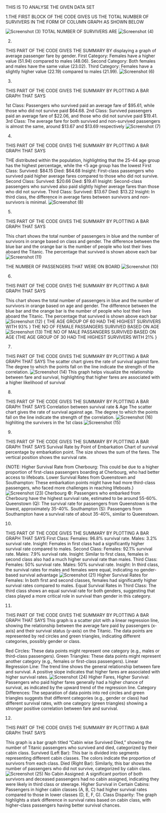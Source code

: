 
THIS IS TO ANALYSE THE GIVEN DATA SET 

1.THE FIRST BLOCK OF THE CODE GIVES US THE TOTAL NUMBER OF SURVIVERS IN THE FORM OF COLUMN GRAPH AS SHOWN BELOW

![Screenshot (3)](https://github.com/user-attachments/assets/df685e32-1612-4f31-8231-513ac4b0806a)
TOTAL NUMBER OF SURVIVERS ARE
![Screenshot (4)](https://github.com/user-attachments/assets/ac3a71b7-0835-4555-ae68-7338d221da1d)

2.
THIS PART OF THE CODE GIVES THE SUMMARY BY displaying a graph of average passenger fare by gender.
First Category: Females have a higher value (51.94) compared to males (48.06).
Second Category: Both females and males have the same value (23.02).
Third Category: Females have a slightly higher value (22.19) compared to males (21.99).
![Screenshot (6)](https://github.com/user-attachments/assets/512bdd4a-00aa-4499-85d6-4c7daf443199)

3.
THIS PART OF THE CODE GIVES THE SUMMARY BY PLOTTING A BAR GRAPH THAT SAYS

1st Class: Passengers who survived paid an average fare of $95.61, while those who did not survive paid $64.68.
2nd Class: Survived passengers paid an average fare of $22.06, and those who did not survive paid $19.41.
3rd Class: The average fare for both survived and non-survived passengers is almost the same, around $13.67 and $13.69 respectively
![Screenshot (7)](https://github.com/user-attachments/assets/6d368cfb-9028-4d47-9dcc-77e30f8bf726)

4.
THIS PART OF THE CODE GIVES THE SUMMARY BY PLOTTING A BAR GRAPH THAT SAYS

THE distributed within the population, highlighting that the 25-44 age group has the highest percentage, while the <5 age group has the lowest
First Class:
Survived: $84.15
Died: $64.68
Insight: First-class passengers who survived paid higher average fares compared to those who did not survive.
Second Class:
Survived: $20.66
Died: $19.41
Insight: Second-class passengers who survived also paid slightly higher average fares than those who did not survive.
Third Class:
Survived: $13.67
Died: $13.22
Insight: In third class, the difference in average fares between survivors and non-survivors is minimal.
![Screenshot (8)](https://github.com/user-attachments/assets/879e3953-52d1-411e-ada2-6acdc972587f)

5.
THIS PART OF THE CODE GIVES THE SUMMARY BY PLOTTING A BAR GRAPH THAT SAYS

This chart shows the total number of passengers in blue and the number of survivors in orange based on class and gender. The difference between the blue bar and the orange bar is the number of people who lost their lives aboard the Titanic. The percentage that survived is shown above each bar
![Screenshot (11)](https://github.com/user-attachments/assets/12a8ea45-7226-4b77-b88b-fce560deacd0)

THE NUMBER OF PASSENGERS THAT WERE ON BOARD 
![Screenshot (10)](https://github.com/user-attachments/assets/22ee8058-cc6f-4bd4-a374-ceebd8b62fb3)

6.
THIS PART OF THE CODE GIVES THE SUMMARY BY PLOTTING A BAR GRAPH THAT SAYS

This chart shows the total number of passengers in blue and the number of survivors in orange based on age and gender. The difference between the blue bar and the orange bar is the number of people who lost their lives aboard the Titanic. The percentage that survived is shown above each bar
![Screenshot (12)](https://github.com/user-attachments/assets/d3d17947-0dee-45e7-a75f-f6cc655505d7)
{ THE AGE GROUP OF 60 HAD THE HIGHEST SURVIVERS WITH 93% }
THE NO OF FEMALE PASSANGERS SURVIVED BASED ON AGE 
![Screenshot (13)](https://github.com/user-attachments/assets/4e180082-b81e-4074-963d-eb7e9586505e)
THE NO OF MALE PASSANGERS SURVIVED BASED ON AGE
{THE AGE GROUP OF 30 HAD THE HIGHEST SURVIVERS WITH 21% }

7.
THIS PART OF THE CODE GIVES THE SUMMARY BY PLOTTING A BAR GRAPH THAT SAYS
The scatter chart gives the rate of survival against fare. The degree to which the points fall on the line indicate the strength of the correlation.
![Screenshot (14)](https://github.com/user-attachments/assets/582c2e51-e4a2-4db2-9473-93f9b678ced0)
This graph helps visualize the relationship between fare and survival, highlighting that higher fares are associated with a higher likelihood of survival

8.
THIS PART OF THE CODE GIVES THE SUMMARY BY PLOTTING A BAR GRAPH THAT SAYS
Correlation between survival rate & Age
The scatter chart gives the rate of survival against age. The degree to which the points fall on the line indicate the strength of the correlation.
![Screenshot (16)](https://github.com/user-attachments/assets/92639a0d-a65a-48b9-808d-5c2f68ebf7fd)
highliting the survivers in the 1st class
![Screenshot (15)](https://github.com/user-attachments/assets/fe4cd652-cca3-4ce4-9549-388f408d88fc)

9.
THIS PART OF THE CODE GIVES THE SUMMARY BY PLOTTING A BAR GRAPH THAT SAYS
Survival Rate by Point of Embarkation
Chart of survival percentage by embarkation point. The size shows the sum of the fares. The vertical position shows the survival rate.

{NOTE:
Higher Survival Rate from Cherbourg: This could be due to a higher proportion of first-class passengers boarding at Cherbourg, who had better access to lifeboats.
Lower Survival Rates from Queenstown and Southampton: These embarkation points might have had more third-class passengers, who faced more challenges in reaching lifeboats.}
![Screenshot (23)](https://github.com/user-attachments/assets/f997ee3d-1714-4754-8d42-b95b6ccdc6ac)
Cherbourg ©: Passengers who embarked from Cherbourg have the highest survival rate, estimated to be around 55-60%.
Queenstown (Q): The survival rate for passengers from Queenstown is the lowest, approximately 35-40%.
Southampton (S): Passengers from Southampton have a survival rate of about 35-40%, similar to Queenstown.

10.
THIS PART OF THE CODE GIVES THE SUMMARY BY PLOTTING A BAR GRAPH THAT SAYS
First Class:
Females: 96.8% survival rate.
Males: 3.2% survival rate.
Insight: Females in first class had a significantly higher survival rate compared to males.
Second Class:
Females: 92.1% survival rate.
Males: 7.9% survival rate.
Insight: Similar to first class, females in second class also had a much higher survival rate than males.
Third Class:
Females: 50% survival rate.
Males: 50% survival rate.
Insight: In third class, the survival rates for males and females were equal, indicating no gender-based survival advantage
![Screenshot (21)](https://github.com/user-attachments/assets/87a4211a-ebd6-4794-8d90-48bbb91810f7)
Higher Survival Rates for Females: In both first and second classes, females had significantly higher survival rates compared to males.
Equal Survival Rates in Third Class: The third class shows an equal survival rate for both genders, suggesting that class played a more critical role in survival than gender in this category.


11.
THIS PART OF THE CODE GIVES THE SUMMARY BY PLOTTING A BAR GRAPH THAT SAYS
This graph is a scatter plot with a linear regression line, showing the relationship between the average fare paid by passengers (x-axis) and their survival status (y-axis) on the Titanic. The data points are represented by red circles and green triangles, indicating different categories, possibly gender or class.


Red Circles: These data points might represent one category (e.g., males or third-class passengers).
Green Triangles: These data points might represent another category (e.g., females or first-class passengers).
Linear Regression Line: The trend line shows the general relationship between fare and survival. A positive slope indicates that higher fares are associated with higher survival rates.
![Screenshot (24)](https://github.com/user-attachments/assets/361d36c9-53fe-4359-8d3c-39aeb8078afd)
Higher Fares, Higher Survival: Passengers who paid higher fares generally had a higher chance of survival, as indicated by the upward trend of the regression line.
Category Differences: The separation of data points into red circles and green triangles suggests that different categories (e.g., gender or class) had different survival rates, with one category (green triangles) showing a stronger positive correlation between fare and survival.

 12.
 THIS PART OF THE CODE GIVES THE SUMMARY BY PLOTTING A BAR GRAPH THAT SAYS

This graph is a bar graph titled “Cabin wise Survived Died,” showing the number of Titanic passengers who survived and died, categorized by their cabin class.
Survived (Left Bar): This bar is divided into segments representing different cabin classes. The colors indicate the proportion of survivors from each class.
Died (Right Bar): Similarly, this bar shows the number of passengers who did not survive, categorized by cabin class.
![Screenshot (25)](https://github.com/user-attachments/assets/a8894e7e-969a-4a27-9834-502b94d4bcfc)
No Cabin Assigned: A significant portion of both survivors and deceased passengers had no cabin assigned, indicating they were likely in third class or steerage.
Higher Survival in Certain Cabins: Passengers in higher cabin classes (A, B, C) had higher survival rates compared to those in lower classes (D, E, F, G).
Class Disparity: The graph highlights a stark difference in survival rates based on cabin class, with higher-class passengers having better survival chances.














